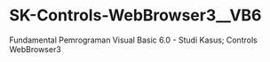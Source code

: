 # SK-Controls-WebBrowser3__VB6
Fundamental Pemrograman Visual Basic 6.0 - Studi Kasus; Controls WebBrowser3
